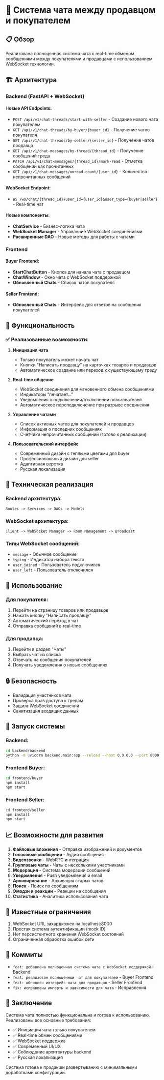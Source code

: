 # 💬 Система чата между продавцом и покупателем

## 📋 Обзор

Реализована полноценная система чата с real-time обменом сообщениями между покупателями и продавцами с использованием WebSocket технологии.

## 🏗️ Архитектура

### Backend (FastAPI + WebSocket)

#### Новые API Endpoints:
- `POST /api/v1/chat-threads/start-with-seller` - Создание нового чата покупателем
- `GET /api/v1/chat-threads/by-buyer/{buyer_id}` - Получение чатов покупателя
- `GET /api/v1/chat-threads/by-seller/{seller_id}` - Получение чатов продавца
- `GET /api/v1/chat-messages/by-thread/{thread_id}` - Получение сообщений треда
- `PATCH /api/v1/chat-messages/{thread_id}/mark-read` - Отметка сообщений как прочитанных
- `GET /api/v1/chat-messages/unread-count/{user_id}` - Количество непрочитанных сообщений

#### WebSocket Endpoint:
- `WS /ws/chat/{thread_id}?user_id={user_id}&user_type={buyer|seller}` - Real-time чат

#### Новые компоненты:
- **ChatService** - Бизнес-логика чата
- **WebSocket Manager** - Управление WebSocket соединениями
- **Расширенные DAO** - Новые методы для работы с чатами

### Frontend

#### Buyer Frontend:
- **StartChatButton** - Кнопка для начала чата с продавцом
- **ChatWindow** - Окно чата с WebSocket поддержкой
- **Обновленный Chats** - Список чатов покупателя

#### Seller Frontend:
- **Обновленный Chats** - Интерфейс для ответов на сообщения покупателей

## 🚀 Функциональность

### ✅ Реализованные возможности:

1. **Инициация чата**
   - Только покупатель может начать чат
   - Кнопки "Написать продавцу" на карточках товаров и продавцов
   - Автоматическое создание или переход к существующему треду

2. **Real-time общение**
   - WebSocket соединения для мгновенного обмена сообщениями
   - Индикаторы "печатает..." 
   - Уведомления о подключении/отключении пользователей
   - Автоматическое переподключение при разрыве соединения

3. **Управление чатами**
   - Список активных чатов для покупателей и продавцов
   - Информация о последних сообщениях
   - Счетчики непрочитанных сообщений (готово к реализации)

4. **Пользовательский интерфейс**
   - Современный дизайн с теплыми цветами для buyer
   - Профессиональный дизайн для seller
   - Адаптивная верстка
   - Русская локализация

## 🔧 Техническая реализация

### Backend архитектура:
```
Routes -> Services -> DAOs -> Models
```

### WebSocket архитектура:
```
Client -> WebSocket Manager -> Room Management -> Broadcast
```

### Типы WebSocket сообщений:
- `message` - Обычное сообщение
- `typing` - Индикатор набора текста
- `user_joined` - Пользователь подключился
- `user_left` - Пользователь отключился

## 📱 Использование

### Для покупателя:
1. Перейти на страницу товаров или продавцов
2. Нажать кнопку "Написать продавцу"
3. Автоматический переход в чат
4. Отправка сообщений в real-time

### Для продавца:
1. Перейти в раздел "Чаты"
2. Выбрать чат из списка
3. Отвечать на сообщения покупателей
4. Получать уведомления о новых сообщениях

## 🔒 Безопасность

- Валидация участников чата
- Проверка прав доступа к тредам
- Защита WebSocket соединений
- Санитизация входящих данных

## 🚀 Запуск системы

### Backend:
```bash
cd backend/backend
python -m uvicorn backend.main:app --reload --host 0.0.0.0 --port 8000
```

### Frontend Buyer:
```bash
cd frontend/buyer
npm install
npm start
```

### Frontend Seller:
```bash
cd frontend/seller
npm install
npm start
```

## 📈 Возможности для развития

1. **Файловые вложения** - Отправка изображений и документов
2. **Голосовые сообщения** - Аудио сообщения
3. **Видеозвонки** - WebRTC интеграция
4. **Групповые чаты** - Чаты с несколькими участниками
5. **Модерация** - Система модерации сообщений
6. **Уведомления** - Push уведомления и email
7. **Архивирование** - Архивация старых чатов
8. **Поиск** - Поиск по сообщениям
9. **Эмодзи и реакции** - Реакции на сообщения
10. **Статистика** - Аналитика использования чата

## 🐛 Известные ограничения

1. WebSocket URL захардкожен на localhost:8000
2. Простая система аутентификации (mock ID)
3. Нет персистентного хранения WebSocket состояний
4. Ограниченная обработка ошибок сети

## 📝 Коммиты

- `feat: добавлена полноценная система чата с WebSocket поддержкой` - Backend
- `feat: реализован полноценный чат для покупателей` - Buyer Frontend  
- `feat: обновлен интерфейс чата для продавцов` - Seller Frontend
- `fix: исправлены импорты и зависимости для чата` - Исправления

## 🎯 Заключение

Система чата полностью функциональна и готова к использованию. Реализованы все основные требования:
- ✅ Инициация чата только покупателем
- ✅ Real-time обмен сообщениями
- ✅ WebSocket поддержка
- ✅ Современный UI/UX
- ✅ Соблюдение архитектуры backend
- ✅ Русская локализация

Система готова к продакшн развертыванию с минимальными доработками конфигурации.
